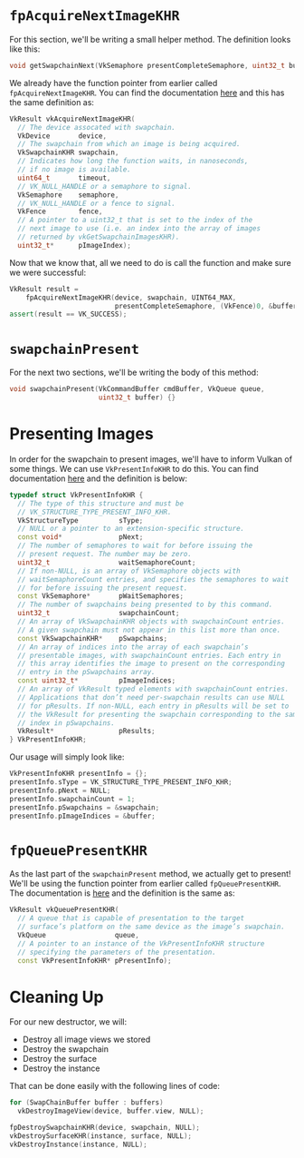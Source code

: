 # `fpAcquireNextImageKHR`

For this section, we'll be writing a small helper method. The definition looks like this:

```cpp
void getSwapchainNext(VkSemaphore presentCompleteSemaphore, uint32_t buffer) {}
```

We already have the function pointer from earlier called `fpAcquireNextImageKHR`. You can find the documentation [here](https://www.khronos.org/registry/vulkan/specs/1.0-wsi_extensions/xhtml/vkspec.html#vkAcquireNextImageKHR) and this has the same definition as:

```cpp
VkResult vkAcquireNextImageKHR(
  // The device assocated with swapchain.
  VkDevice       device,
  // The swapchain from which an image is being acquired.
  VkSwapchainKHR swapchain,
  // Indicates how long the function waits, in nanoseconds,
  // if no image is available.
  uint64_t       timeout,
  // VK_NULL_HANDLE or a semaphore to signal.
  VkSemaphore    semaphore,
  // VK_NULL_HANDLE or a fence to signal.
  VkFence        fence,
  // A pointer to a uint32_t that is set to the index of the
  // next image to use (i.e. an index into the array of images
  // returned by vkGetSwapchainImagesKHR).
  uint32_t*      pImageIndex);
```

Now that we know that, all we need to do is call the function and make sure we were successful:

```cpp
VkResult result =
    fpAcquireNextImageKHR(device, swapchain, UINT64_MAX,
                          presentCompleteSemaphore, (VkFence)0, &buffer);
assert(result == VK_SUCCESS);
```

# `swapchainPresent`

For the next two sections, we'll be writing the body of this method:

```cpp
void swapchainPresent(VkCommandBuffer cmdBuffer, VkQueue queue,
                      uint32_t buffer) {}
```

# Presenting Images

In order for the swapchain to present images, we'll have to inform Vulkan of some things. We can use `VkPresentInfoKHR` to do this. You can find documentation [here](https://www.khronos.org/registry/vulkan/specs/1.0-wsi_extensions/xhtml/vkspec.html#VkPresentInfoKHR) and the definition is below:

```cpp
typedef struct VkPresentInfoKHR {
  // The type of this structure and must be
  // VK_STRUCTURE_TYPE_PRESENT_INFO_KHR.
  VkStructureType          sType;
  // NULL or a pointer to an extension-specific structure.
  const void*              pNext;
  // The number of semaphores to wait for before issuing the
  // present request. The number may be zero.
  uint32_t                 waitSemaphoreCount;
  // If non-NULL, is an array of VkSemaphore objects with
  // waitSemaphoreCount entries, and specifies the semaphores to wait
  // for before issuing the present request.
  const VkSemaphore*       pWaitSemaphores;
  // The number of swapchains being presented to by this command.
  uint32_t                 swapchainCount;
  // An array of VkSwapchainKHR objects with swapchainCount entries.
  // A given swapchain must not appear in this list more than once.
  const VkSwapchainKHR*    pSwapchains;
  // An array of indices into the array of each swapchain’s
  // presentable images, with swapchainCount entries. Each entry in
  // this array identifies the image to present on the corresponding
  // entry in the pSwapchains array.
  const uint32_t*          pImageIndices;
  // An array of VkResult typed elements with swapchainCount entries.
  // Applications that don’t need per-swapchain results can use NULL
  // for pResults. If non-NULL, each entry in pResults will be set to
  // the VkResult for presenting the swapchain corresponding to the same
  // index in pSwapchains.
  VkResult*                pResults;
} VkPresentInfoKHR;
```

Our usage will simply look like:

```cpp
VkPresentInfoKHR presentInfo = {};
presentInfo.sType = VK_STRUCTURE_TYPE_PRESENT_INFO_KHR;
presentInfo.pNext = NULL;
presentInfo.swapchainCount = 1;
presentInfo.pSwapchains = &swapchain;
presentInfo.pImageIndices = &buffer;
```

# `fpQueuePresentKHR`

As the last part of the `swapchainPresent` method, we actually get to present! We'll be using the function pointer from earlier called `fpQueuePresentKHR`. The documentation is [here](https://www.khronos.org/registry/vulkan/specs/1.0-wsi_extensions/xhtml/vkspec.html#vkQueuePresentKHR) and the definition is the same as:

```cpp
VkResult vkQueuePresentKHR(
  // A queue that is capable of presentation to the target
  // surface’s platform on the same device as the image’s swapchain.
  VkQueue                 queue,
  // A pointer to an instance of the VkPresentInfoKHR structure
  // specifying the parameters of the presentation.
  const VkPresentInfoKHR* pPresentInfo);
```

# Cleaning Up

For our new destructor, we will:

- Destroy all image views we stored
- Destroy the swapchain
- Destroy the surface
- Destroy the instance

That can be done easily with the following lines of code:

```cpp
for (SwapChainBuffer buffer : buffers)
  vkDestroyImageView(device, buffer.view, NULL);

fpDestroySwapchainKHR(device, swapchain, NULL);
vkDestroySurfaceKHR(instance, surface, NULL);
vkDestroyInstance(instance, NULL);
```
